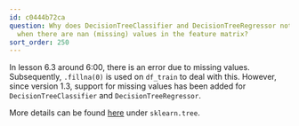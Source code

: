 ```yaml
---
id: c0444b72ca
question: Why does DecisionTreeClassifier and DecisionTreeRegressor not throw an error
  when there are nan (missing) values in the feature matrix?
sort_order: 250
---
```


In lesson 6.3 around 6:00, there is an error due to missing values. Subsequently, `.fillna(0)` is used on `df_train` to deal with this. However, since version 1.3, support for missing values has been added for `DecisionTreeClassifier` and `DecisionTreeRegressor`.

More details can be found [here](https://scikit-learn.org/1.5/whats_new/v1.3.html) under `sklearn.tree`. 
